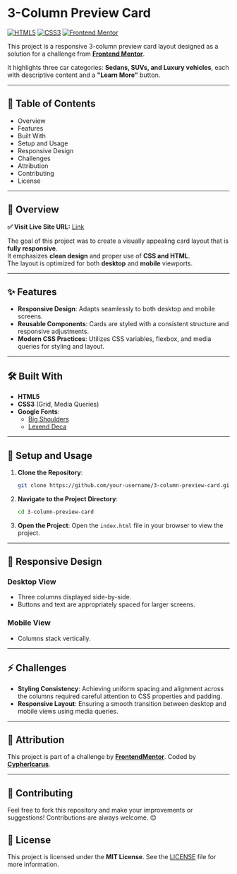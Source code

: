 # 3-Column Preview Card

[![HTML5](https://img.shields.io/badge/HTML5-orange?logo=html5&logoColor=white)](https://developer.mozilla.org/en-US/docs/Web/Guide/HTML/HTML5)   [![CSS3](https://img.shields.io/badge/CSS3-blue?logo=css3&logoColor=white)](https://developer.mozilla.org/en-US/docs/Web/CSS) [![Frontend Mentor](https://img.shields.io/badge/Challenge-Frontend%20Mentor-purple)](https://www.frontendmentor.io)

This project is a responsive 3-column preview card layout designed as a solution for a challenge from [**Frontend Mentor**](https://www.frontendmentor.io/).

It highlights three car categories: **Sedans, SUVs, and Luxury vehicles**, each with descriptive content and a **"Learn More"** button.

---

## 📑 Table of Contents
- Overview 
- Features
- Built With
- Setup and Usage
- Responsive Design
- Challenges
- Attribution
- Contributing
- License
  

---

## 🔎 Overview

**✅ Visit Live Site URL:** [Link](https://three-col-preview-card.netlify.app/)

The goal of this project was to create a visually appealing card layout that is **fully responsive**.  
It emphasizes **clean design** and proper use of **CSS and HTML**.  
The layout is optimized for both **desktop** and **mobile** viewports.

---

## ✨ Features
- **Responsive Design**: Adapts seamlessly to both desktop and mobile screens.  
- **Reusable Components**: Cards are styled with a consistent structure and responsive adjustments.  
- **Modern CSS Practices**: Utilizes CSS variables, flexbox, and media queries for styling and layout.  

---

## 🛠 Built With
- **HTML5**  
- **CSS3** (Grid, Media Queries)  
- **Google Fonts**:
  - [Big Shoulders](https://fonts.google.com/specimen/Big+Shoulders)
  - [Lexend Deca](https://fonts.google.com/specimen/Lexend+Deca) 


---

## 🚀 Setup and Usage
1. **Clone the Repository**:
   ```bash
   git clone https://github.com/your-username/3-column-preview-card.git
   ```

2. **Navigate to the Project Directory**:

   ```bash
   cd 3-column-preview-card
   ```
3. **Open the Project**: Open the `index.html` file in your browser to view the project.

---

## 📱 Responsive Design

### Desktop View

* Three columns displayed side-by-side.
* Buttons and text are appropriately spaced for larger screens.

### Mobile View

* Columns stack vertically.

---

## ⚡ Challenges

* **Styling Consistency**: Achieving uniform spacing and alignment across the columns required careful attention to CSS properties and padding.
* **Responsive Layout**: Ensuring a smooth transition between desktop and mobile views using media queries.

---

## 🙌 Attribution

This project is part of a challenge by [**FrontendMentor**](https://www.frontendmentor.io/).
Coded by [**CypherIcarus**](https://github.com/Cyphericarus/).

---

## 🤝 Contributing

Feel free to fork this repository and make your improvements or suggestions!
Contributions are always welcome. 😊

## 📄 License

This project is licensed under the **MIT License**.
See the [LICENSE](LICENSE) file for more information.
